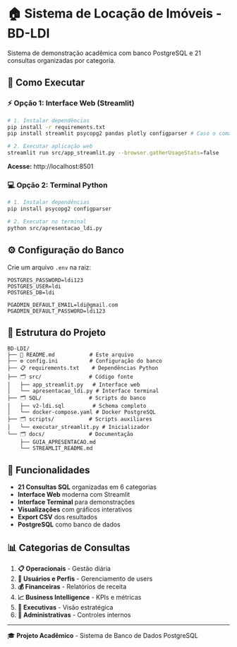 # 🏠 Sistema de Locação de Imóveis - BD-LDI

Sistema de demonstração acadêmica com banco PostgreSQL e 21 consultas organizadas por categoria.

## 🚀 Como Executar

### ⚡ Opção 1: Interface Web (Streamlit)
```bash
# 1. Instalar dependências
pip install -r requirements.txt
pip install streamlit psycopg2 pandas plotly configparser # Caso o comando acima não consiga ser executado

# 2. Executar aplicação web
streamlit run src/app_streamlit.py --browser.gatherUsageStats=false
```
**Acesse:** http://localhost:8501

### 💻 Opção 2: Terminal Python
```bash
# 1. Instalar dependências
pip install psycopg2 configparser

# 2. Executar no terminal
python src/apresentacao_ldi.py
```

## ⚙️ Configuração do Banco

Crie um arquivo `.env` na raiz:
```
POSTGRES_PASSWORD=ldi123
POSTGRES_USER=ldi
POSTGRES_DB=ldi

PGADMIN_DEFAULT_EMAIL=ldi@gmail.com
PGADMIN_DEFAULT_PASSWORD=ldi123
```

## 📁 Estrutura do Projeto

```
BD-LDI/
├── 📄 README.md           # Este arquivo
├── ⚙️ config.ini          # Configuração do banco
├── 📋 requirements.txt    # Dependências Python
├── 🗂️ src/               # Código fonte
│   ├── app_streamlit.py   # Interface web
│   └── apresentacao_ldi.py # Interface terminal
├── 🗂️ SQL/               # Scripts do banco
│   ├── v2-ldi.sql         # Schema completo
│   └── docker-compose.yaml # Docker PostgreSQL
├── 🗂️ scripts/           # Scripts auxiliares
│   └── executar_streamlit.py # Inicializador
└── 🗂️ docs/              # Documentação
    ├── GUIA_APRESENTACAO.md
    └── STREAMLIT_README.md
```

## 🎯 Funcionalidades

- **21 Consultas SQL** organizadas em 6 categorias
- **Interface Web** moderna com Streamlit
- **Interface Terminal** para demonstrações
- **Visualizações** com gráficos interativos
- **Export CSV** dos resultados
- **PostgreSQL** como banco de dados

## 📊 Categorias de Consultas

1. **📋 Operacionais** - Gestão diária
2. **👥 Usuários e Perfis** - Gerenciamento de users
3. **💰 Financeiras** - Relatórios de receita
4. **📈 Business Intelligence** - KPIs e métricas
5. **👔 Executivas** - Visão estratégica
6. **🏢 Administrativas** - Controles internos

---
🎓 **Projeto Acadêmico** - Sistema de Banco de Dados PostgreSQL
